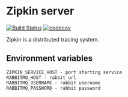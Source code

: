 # Zipkin server

[![Build Status](https://api.travis-ci.org/proshik/zipkin-server.svg?branch=master)](https://travis-ci.org/proshik/zipkin-server)
[![codecov](https://codecov.io/gh/proshik/zipkin-server/branch/master/graph/badge.svg)](https://codecov.io/gh/proshik/zipkin-server)

Zipkin is a distributed tracing system.

## Environment variables

```
ZIPKIN_SERVICE_HOST - port starting service
RABBITMQ_HOST - rabbit url
RABBITMQ_USERNAME - rabbit username
RABBITMQ_PASSWORD - rabbit password
```

